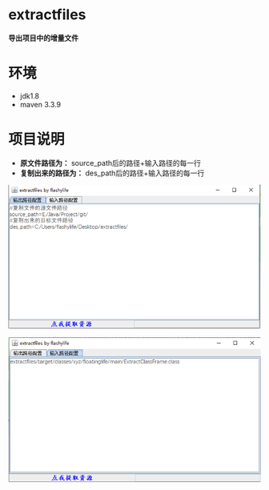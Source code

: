 # extractfiles
**导出项目中的增量文件**

# 环境 #
- jdk1.8
- maven 3.3.9

# 项目说明 
- **原文件路径为：**
source_path后的路径+输入路径的每一行
- **复制出来的路径为：**
des_path后的路径+输入路径的每一行

![](https://github.com/flashylife/extractfiles/blob/a526b65a2ef7dabbb944ff53e368cd96e8819eb8/img/readme/output.PNG)

![](https://github.com/flashylife/extractfiles/blob/a526b65a2ef7dabbb944ff53e368cd96e8819eb8/img/readme/input.PNG)

